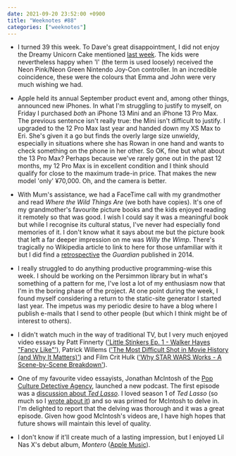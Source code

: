 ```yaml
---
date: 2021-09-20 23:52:00 +0900
title: "Weeknotes #88"
categories: ["weeknotes"]
---
```


- I turned 39 this week. To Dave's great disappointment, I did not enjoy the Dreamy Unicorn Cake mentioned [last week](https://updates.inqk.net/post/1631505420.html). The kids were nevertheless happy when 'I' (the term is used loosely) received the Neon Pink/Neon Green Nintendo Joy-Con controller. In an incredible coincidence, these were the colours that Emma and John were very much wishing we had.

- Apple held its annual September product event and, among other things, announced new iPhones. In what I'm struggling to justify to myself, on Friday I purchased _both_ an iPhone 13 Mini and an iPhone 13 Pro Max. The previous sentence isn't really true: the Mini isn't difficult to justify. I upgraded to the 12 Pro Max last year and handed down my XS Max to Eri. She's given it a go but finds the overly large size unwieldy, especially in situations where she has Rowan in one hand and wants to check something on the phone in her other. So OK, fine but what about the 13 Pro Max? Perhaps because we've rarely gone out in the past 12 months, my 12 Pro Max is in excellent condition and I think should qualify for close to the maximum trade-in price. That makes the new model 'only' ¥70,000. Oh, and the camera is better.

- With Mum's assistance, we had a FaceTime call with my grandmother and read _Where the Wild Things Are_ (we both have copies). It's one of my grandmother's favourite picture books and the kids enjoyed reading it remotely so that was good. I wish I could say it was a meaningful book but while I recognise its cultural status, I've never had especially fond memories of it. I don't know what it says about me but the picture book that left a far deeper impression on me was _Willy the Wimp_. There's tragically no Wikipedia article to link to here for those unfamiliar with it but I did find a [retrospective](https://www.theguardian.com/childrens-books-site/gallery/2014/sep/03/willy-the-wimp-anthony-browne-gallery-30-years) the _Guardian_ published in 2014.

- I really struggled to do anything productive programming-wise this week. I should be working on the Persimmon library but in what's something of a pattern for me, I've lost a lot of my enthusiasm now that I'm in the boring phase of the project. At one point during the week, I found myself considering a return to the static-site generator I started last year. The impetus was my periodic desire to have a blog where I publish e-mails that I send to other people (but which I think might be of interest to others).

- I didn't watch much in the way of traditional TV, but I very much enjoyed video essays by Patt Finnerty (['Little Stinkers Ep. 1 - Walker Hayes "Fancy Like"'](https://youtu.be/hcwVZTtx-3M)), Patrick Willems (['The Most Difficult Shot in Movie History (and Why It Matters)'](https://youtu.be/5POb5fQ4BYM)) and Film Crit Hulk (['Why STAR WARS Works - A Scene-by-Scene Breakdown'](https://youtu.be/3TQHc9bxjzk)).

- One of my favourite video essayists, Jonathan McIntosh of the [Pop Culture Detective Agency](https://popculturedetective.agency/), launched a new podcast. The first episode was a [discussion about _Ted Lasso_](https://popculturedetective.agency/podcast/the-curious-case-of-ted-lasso). I loved season 1 of _Ted Lasso_ (so much so I [wrote about it](https://articles.inqk.net/2020/12/09/ted-lasso.html)) and so was primed for McIntosh to delve in. I'm delighted to report that the delving was thorough and it was a great episode. Given how good McIntosh's videos are, I have high hopes that future shows will maintain this level of quality.

- I don't know if it'll create much of a lasting impression, but I enjoyed Lil Nas X's debut album, _Montero_ ([Apple Music](https://music.apple.com/us/album/montero/1582660720)).
